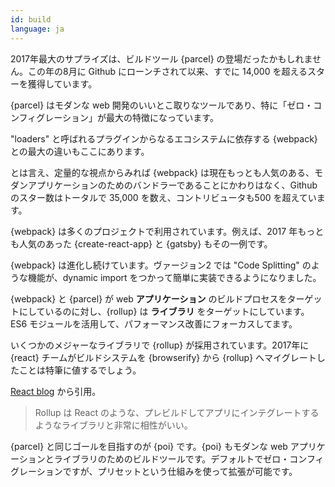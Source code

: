 ```yaml
---
id: build  
language: ja
---
```


2017年最大のサプライズは、ビルドツール {parcel} の登場だったかもしれません。この年の8月に Github にローンチされて以来、すでに 14,000 を超えるスターを獲得しています。

{parcel} はモダンな web 開発のいいとこ取りなツールであり、特に「ゼロ・コンフィグレーション」が最大の特徴になっています。

"loaders" と呼ばれるプラグインからなるエコシステムに依存する {webpack} との最大の違いもここにあります。

とは言え、定量的な視点からみれば {webpack} は現在もっとも人気のある、モダンアプリケーションのためのバンドラーであることにかわりはなく、Github のスター数はトータルで 35,000 を数え、コントリビュータも500 を超えています。

{webpack} は多くのプロジェクトで利用されています。例えば、2017 年もっとも人気のあった {create-react-app} と {gatsby} もその一例です。

{webpack} は進化し続けています。ヴァージョン2 では "Code Splitting" のような機能が、dynamic import をつかって簡単に実装できるようになりました。

{webpack} と {parcel} が web **アプリケーション** のビルドプロセスをターゲットにしているのに対し、{rollup} は **ライブラリ** をターゲットにしています。ES6 モジュールを活用して、パフォーマンス改善にフォーカスしてます。

いくつかのメジャーなライブラリで {rollup} が採用されています。2017年に {react} チームがビルドシステムを {browserify} から {rollup} へマイグレートしたことは特筆に値するでしょう。

[React blog](https://reactjs.org/blog/2017/12/15/improving-the-repository-infrastructure.html) から引用。

> Rollup は React のような、プレビルドしてアプリにインテグレートするようなライブラリと非常に相性がいい。

{parcel} と同じゴールを目指すのが {poi} です。{poi} もモダンな web アプリケーションとライブラリのためのビルドツールです。デフォルトでゼロ・コンフィグレーションですが、プリセットという仕組みを使って拡張が可能です。

